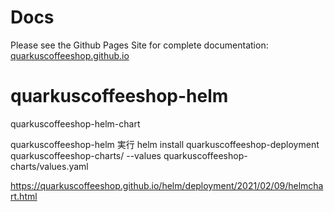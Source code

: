 # Docs
Please see the Github Pages Site for complete documentation: [quarkuscoffeeshop.github.io](https://quarkuscoffeeshop.github.io)

# quarkuscoffeeshop-helm
quarkuscoffeeshop-helm-chart

quarkuscoffeeshop-helm 実行
helm install  quarkuscoffeeshop-deployment  quarkuscoffeeshop-charts/ --values quarkuscoffeeshop-charts/values.yaml

https://quarkuscoffeeshop.github.io/helm/deployment/2021/02/09/helmchart.html
